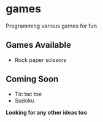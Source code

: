 # games
Programming various games for fun

## Games Available
- Rock paper scissors

## Coming Soon
- Tic tac toe
- Sudoku

**Looking for any other ideas too**